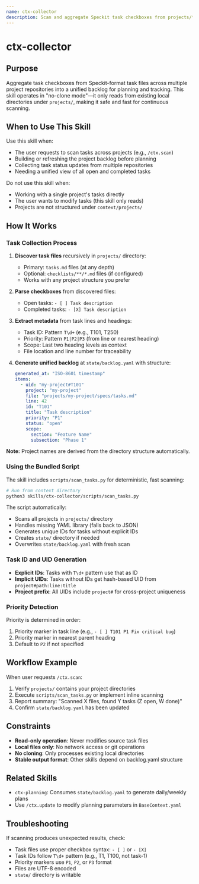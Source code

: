 ```yaml
---
name: ctx-collector
description: Scan and aggregate Speckit task checkboxes from projects/**/specs/tasks.md into a unified backlog.yaml file for project planning and tracking across multiple repositories.
---
```


# ctx-collector

## Purpose

Aggregate task checkboxes from Speckit-format task files across multiple project repositories into a unified backlog for planning and tracking. This skill operates in "no-clone mode"—it only reads from existing local directories under `projects/`, making it safe and fast for continuous scanning.

## When to Use This Skill

Use this skill when:
- The user requests to scan tasks across projects (e.g., `/ctx.scan`)
- Building or refreshing the project backlog before planning
- Collecting task status updates from multiple repositories
- Needing a unified view of all open and completed tasks

Do not use this skill when:
- Working with a single project's tasks directly
- The user wants to modify tasks (this skill only reads)
- Projects are not structured under `context/projects/`

## How It Works

### Task Collection Process

1. **Discover task files** recursively in `projects/` directory:
   - Primary: `tasks.md` files (at any depth)
   - Optional: `checklists/**/*.md` files (if configured)
   - Works with any project structure you prefer

2. **Parse checkboxes** from discovered files:
   - Open tasks: `- [ ] Task description`
   - Completed tasks: `- [X] Task description`

3. **Extract metadata** from task lines and headings:
   - Task ID: Pattern `T\d+` (e.g., T101, T250)
   - Priority: Pattern `P1|P2|P3` (from line or nearest heading)
   - Scope: Last two heading levels as context
   - File location and line number for traceability

4. **Generate unified backlog** at `state/backlog.yaml` with structure:
   ```yaml
   generated_at: "ISO-8601 timestamp"
   items:
     - uid: "my-project#T101"
       project: "my-project"
       file: "projects/my-project/specs/tasks.md"
       line: 42
       id: "T101"
       title: "Task description"
       priority: "P1"
       status: "open"
       scope:
         section: "Feature Name"
         subsection: "Phase 1"
   ```

**Note:** Project names are derived from the directory structure automatically.

### Using the Bundled Script

The skill includes `scripts/scan_tasks.py` for deterministic, fast scanning:

```bash
# Run from context directory
python3 skills/ctx-collector/scripts/scan_tasks.py
```

The script automatically:
- Scans all projects in `projects/` directory
- Handles missing YAML library (falls back to JSON)
- Generates unique IDs for tasks without explicit IDs
- Creates `state/` directory if needed
- Overwrites `state/backlog.yaml` with fresh scan

### Task ID and UID Generation

- **Explicit IDs**: Tasks with `T\d+` pattern use that as ID
- **Implicit UIDs**: Tasks without IDs get hash-based UID from `project#path:line:title`
- **Project prefix**: All UIDs include `project#` for cross-project uniqueness

### Priority Detection

Priority is determined in order:
1. Priority marker in task line (e.g., `- [ ] T101 P1 Fix critical bug`)
2. Priority marker in nearest parent heading
3. Default to `P2` if not specified

## Workflow Example

When user requests `/ctx.scan`:

1. Verify `projects/` contains your project directories
2. Execute `scripts/scan_tasks.py` or implement inline scanning
3. Report summary: "Scanned X files, found Y tasks (Z open, W done)"
4. Confirm `state/backlog.yaml` has been updated

## Constraints

- **Read-only operation**: Never modifies source task files
- **Local files only**: No network access or git operations
- **No cloning**: Only processes existing local directories
- **Stable output format**: Other skills depend on backlog.yaml structure

## Related Skills

- `ctx-planning`: Consumes `state/backlog.yaml` to generate daily/weekly plans
- Use `/ctx.update` to modify planning parameters in `BaseContext.yaml`

## Troubleshooting

If scanning produces unexpected results, check:
- Task files use proper checkbox syntax: `- [ ]` or `- [X]`
- Task IDs follow `T\d+` pattern (e.g., T1, T100, not task-1)
- Priority markers use `P1`, `P2`, or `P3` format
- Files are UTF-8 encoded
- `state/` directory is writable
